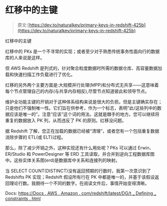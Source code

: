 # 红移中的主键

> 原文:[https://dev.to/naturalkey/primary-keys-in-redshift-425b](https://dev.to/naturalkey/primary-keys-in-redshift-425b)

红移中的主键

红移中的 PKs 是一个不寻常的实现；或者至少对于熟悉传统事务性面向行的数据库的人来说是这样。

但 AWS Redshift 是列式的，针对聚合粒度数据时所需的数据仓库、高容量数据加载和快速扫描工作负载进行了优化。

红移的另外两个主要方面是:大规模并行处理(MPP)和分布式无共享——这意味着每个节点管理自己的内存(与共享内存相反),尽管节点知道彼此和领导节点。

维护全功能主键的开销对于这种体系结构来说是很大的负担。但是主键确实存在；只是他们不强制唯一性。它们旨在供参考，作为一个标志，表明“此/这些列中的数据应该是唯一的”。注意“应该”这个词的用法。这就是棘手的地方。您可以继续将重复的数据放入 PK 列，从而违反了 PK 的原则。红移没问题。

据 Redshift 了解，您正在加载的数据已经被“清理”，或者您有一个包括重复数据消除步骤的 ETL(或 ELT)过程。

那么，除了减少开销之外，这种实现还有什么用处呢？PKs 可以通过 Erwin、ER/Studio 和 PowerDesigner 等 ERD 工具读取，并合并到逆向工程数据库图中。这些实体关系图(erd)是数据库中关系和连接列的映射。

当 SELECT COUNT(DISTINCT)没有返回预期的行数时，我第一次意识到了 Redshifts PK 实现；Redshift 假设所有行在 PK 中都是唯一的，并基于该假设返回理论行数。我期待一个不同的数字。在阅读文件后，事情开始变得清晰。

Docs:
[https://Docs . AWS . Amazon . com/redshift/latest/DG/t _ Defining _ constraints . html](https://docs.aws.amazon.com/redshift/latest/dg/t_Defining_constraints.html)